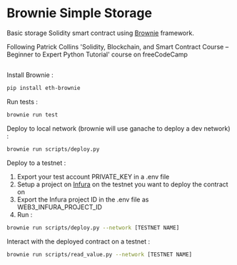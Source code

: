 # Brownie Simple Storage

Basic storage Solidity smart contract using [Brownie](https://eth-brownie.readthedocs.io/en/stable/) framework.

Following Patrick Collins 'Solidity, Blockchain, and Smart Contract Course – Beginner to Expert Python Tutorial' course on freeCodeCamp

## 

Install Brownie : 
```bash
pip install eth-brownie
```

Run tests : 
```bash
brownie run test
```

Deploy to local network (brownie will use ganache to deploy a dev network) : 
```bash
brownie run scripts/deploy.py
```

Deploy to a testnet :

1. Export your test account PRIVATE_KEY in a .env file
2. Setup a project on [Infura](https://infura.io/) on the testnet you want to deploy the contract on
3. Export the Infura project ID in the .env file as WEB3_INFURA_PROJECT_ID
4. Run : 
```bash
brownie run scripts/deploy.py --network [TESTNET NAME]
```

Interact with the deployed contract on a testnet : 
```bash
brownie run scripts/read_value.py --network [TESTNET NAME]
```
